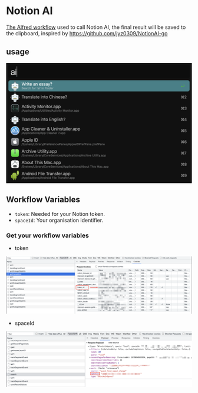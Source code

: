 # Notion AI

[The Alfred workflow](https://github.com/liCells/notion-ai-go) used to call Notion AI, the final result will be saved to the clipboard, inspired by https://github.com/jyz0309/NotionAI-go

## usage

![img](https://raw.githubusercontent.com/liCells/alfred-workflow/main/notion-ai/usage.png)

## Workflow Variables

- `token`: Needed for your Notion token.
- `spaceId`: Your organisation identifier. 

### Get your workflow variables

- token

![img](https://raw.githubusercontent.com/liCells/alfred-workflow/main/notion-ai/get_token_v2.png)

- spaceId

![img](https://raw.githubusercontent.com/liCells/alfred-workflow/main/notion-ai/get_space_id.png)
